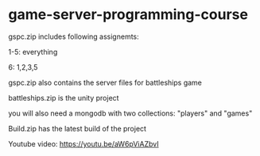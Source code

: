 # game-server-programming-course

gspc.zip includes following assignemts:

1-5: everything

6: 1,2,3,5
              
gspc.zip also contains the server files for battleships game
  
battleships.zip is the unity project

you will also need a mongodb with two collections: "players" and "games"

Build.zip has the latest build of the project

Youtube video: https://youtu.be/aW6pViAZbvI
